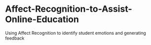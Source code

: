 # Affect-Recognition-to-Assist-Online-Education
Using Affect Recognition to identify student emotions and generating feedback
